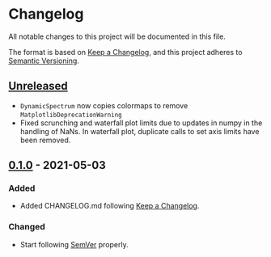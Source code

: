 # Changelog

All notable changes to this project will be documented in this file.

The format is based on [Keep a Changelog](https://keepachangelog.com/en/1.0.0/),
and this project adheres to [Semantic Versioning](https://semver.org/spec/v2.0.0.html).

## [Unreleased]

- `DynamicSpectrum` now copies colormaps to remove `MatplotlibDeprecationWarning`
- Fixed scrunching and waterfall plot limits due to updates in numpy in the handling of NaNs. In waterfall plot, duplicate calls to set axis limits have been removed.

## [0.1.0] - 2021-05-03

### Added

- Added CHANGELOG.md following [Keep a Changelog](https://keepachangelog.com/en/1.0.0/).

### Changed

- Start following [SemVer](https://semver.org) properly.



[unreleased]: https://github.com/olivierlacan/keep-a-changelog/compare/v0.1.0...HEAD
[0.1.0]: https://github.com/mtlam/pypulse/compare/v0.0.1...v0.1.0
[0.0.1]: https://github.com/mtlam/pypulse/releases/tag/v0.0.1
